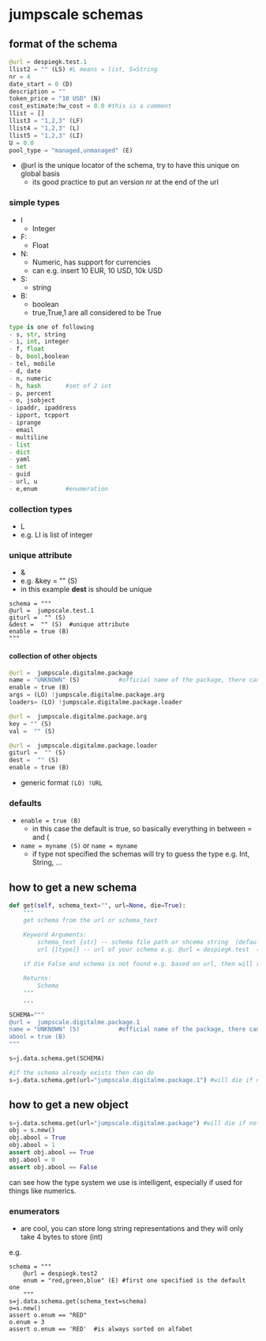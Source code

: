 
# jumpscale schemas

## format of the schema


```python
@url = despiegk.test.1
llist2 = "" (LS) #L means = list, S=String        
nr = 4
date_start = 0 (D)
description = ""
token_price = "10 USD" (N)
cost_estimate:hw_cost = 0.0 #this is a comment
llist = []
llist3 = "1,2,3" (LF)
llist4 = "1,2,3" (L)
llist5 = "1,2,3" (LI)
U = 0.0
pool_type = "managed,unmanaged" (E)
```

- @url is the unique locator of the schema, try to have this unique on global basis
  - its good practice to put an version nr at the end of the url

### simple types

- I
  - Integer
- F:
  - Float
- N:
  - Numeric, has support for currencies
  - can e.g. insert 10 EUR, 10 USD, 10k USD
- S:
  - string
- B:
  - boolean
  - true,True,1 are all considered to be True

```python
type is one of following
- s, str, string
- i, int, integer
- f, float
- b, bool,boolean
- tel, mobile
- d, date
- n, numeric
- h, hash       #set of 2 int
- p, percent
- o, jsobject
- ipaddr, ipaddress
- ipport, tcpport
- iprange
- email
- multiline
- list
- dict
- yaml
- set
- guid
- url, u
- e,enum        #enumeration
```


### collection types

- L
- e.g. LI is list of integer

### unique attribute

- &
- e.g. &key = "" (S)
- in this example **dest** is should be unique
 ```
 schema = """
@url =  jumpscale.test.1
giturl =  "" (S)
&dest =  "" (S)  #unique attribute
enable = true (B)
"""
 ```

#### collection of other objects

```python
@url =  jumpscale.digitalme.package
name = "UNKNOWN" (S)           #official name of the package, there can be no overlap (can be dot notation)
enable = true (B)
args = (LO) !jumpscale.digitalme.package.arg
loaders= (LO) !jumpscale.digitalme.package.loader

@url =  jumpscale.digitalme.package.arg
key = "" (S)
val =  "" (S)

@url =  jumpscale.digitalme.package.loader
giturl =  "" (S)
dest =  "" (S)
enable = true (B)
```

- generic format ```(LO) !URL```

### defaults

- ```enable = true (B)```
    - in this case the default is true, so basically everything in between = and (
- ```name = myname (S)``` or ```name = myname```
    - if type not specified the schemas will try to guess the type e.g. Int, String, ...

## how to get a new schema

```python
def get(self, schema_text="", url=None, die=True):
    """
    get schema from the url or schema_text

    Keyword Arguments:
        schema_text {str} -- schema file path or shcema string  (default: {""})
        url {[type]} -- url of your schema e.g. @url = despiegk.test  (default: {None})
        
    if die False and schema is not found e.g. based on url, then will return None

    Returns:
        Schema
    """
    ...

SCHEMA="""
@url =  jumpscale.digitalme.package.1
name = "UNKNOWN" (S)           #official name of the package, there can be no overlap (can be dot notation)
abool = true (B)
"""

s=j.data.schema.get(SCHEMA)

#if the schema already exists then can do
s=j.data.schema.get(url="jumpscale.digitalme.package.1") #will die if not exists


```

## how to get a new object

```python
s=j.data.schema.get(url="jumpscale.digitalme.package") #will die if not exists
obj = s.new()
obj.abool = True
obj.abool = 1
assert obj.abool == True
obj.abool = 0
assert obj.abool == False
```

can see how the type system we use is intelligent, especially if used for things like numerics.


### enumerators

- are cool, you can store long string representations and they will only take 4 bytes to store (int)

e.g.

```
schema = """
    @url = despiegk.test2
    enum = "red,green,blue" (E) #first one specified is the default one
    """
s=j.data.schema.get(schema_text=schema)
o=s.new()
assert o.enum == "RED" 
o.enum = 3
assert o.enum == 'RED'  #is always sorted on alfabet

```

